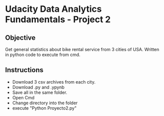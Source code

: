 # Udacity Data Analytics Fundamentals - Project 2

## Objective
Get general statistics about bike rental service from 3 cities of USA.
Written in python code to execute from cmd.

## Instructions
* Download 3 csv archives from each city.
* Download .py and .ypynb
* Save all in the same folder.
* Open Cmd
* Change directory into the folder
* execute "Python Proyecto2.py"